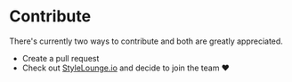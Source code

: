 # Contribute

There's currently two ways to contribute and both are greatly appreciated.

* Create a pull request
* Check out [StyleLounge.io](http://www.stylelounge.io) and decide to join the team ❤️️



